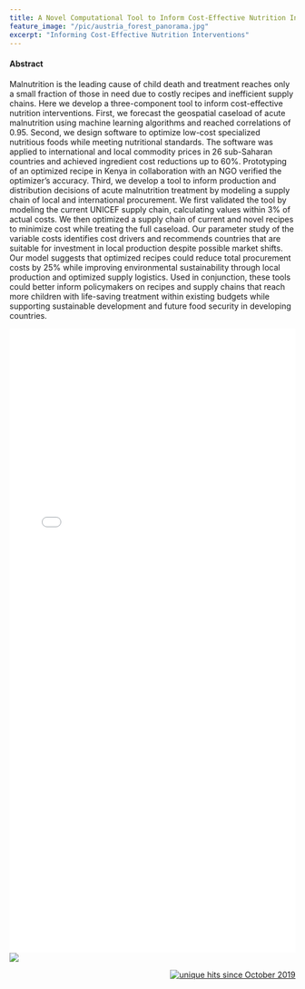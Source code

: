 ```yaml
---
title: A Novel Computational Tool to Inform Cost-Effective Nutrition Interventions in Sub-Saharan Africa
feature_image: "/pic/austria_forest_panorama.jpg"
excerpt: "Informing Cost-Effective Nutrition Interventions"
---
```


#### Abstract

Malnutrition is the leading cause of child death and treatment reaches only a small fraction of those in need due to costly recipes and inefficient supply chains. Here we develop a three-component tool to inform cost-effective nutrition interventions. First, we forecast the geospatial caseload of acute malnutrition using machine learning algorithms and reached correlations of 0.95. Second, we design software to optimize low-cost specialized nutritious foods while meeting nutritional standards. The software was applied to international and local commodity prices in 26 sub-Saharan countries and achieved ingredient cost reductions up to 60%. Prototyping of an optimized recipe in Kenya in collaboration with an NGO verified the optimizer’s accuracy. Third, we develop a tool to inform production and distribution decisions of acute malnutrition treatment by modeling a supply chain of local and international procurement. We first validated the tool by modeling the current UNICEF supply chain, calculating values within 3% of actual costs. We then optimized a supply chain of current and novel recipes to minimize cost while treating the full caseload. Our parameter study of the variable costs identifies cost drivers and recommends countries that are suitable for investment in local production despite possible market shifts. Our model suggests that optimized recipes could reduce total procurement costs by 25% while improving environmental sustainability through local production and optimized supply logistics. Used in conjunction, these tools could better inform policymakers on recipes and supply chains that reach more children with life-saving treatment within existing budgets while supporting sustainable development and future food security in developing countries.


<object data="/pdf/Supply_Chain_Submission.pdf" tyse="application/pdf" width="100%" height="1100">
<iframe src="/pdf/Supply_Chain_Submission.pdf" width="100%" height="1100" style="border: none;">
This browser does not support PDFs. Please download the PDF to view it: <a href="/pdf/Supply_Chain_Submission.pdf">Download PDF</a>
</iframe>
</object>

<img src="/pic/Nutrition_Intervention_Board.jpg" >

<p align="right">
<a href="http://www.hitwebcounter.com">
<img src="http://hitwebcounter.com/counter/counter.php?page=7148650&style=0006&nbdigits=5&type=ip&initCount=0" title="unique hits since October 2019" border="0" ></a>

